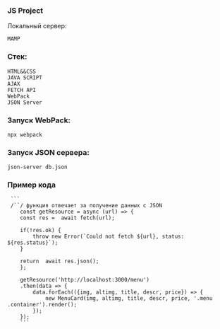 ### JS Project

Локальный сервер:

```
MAMP
```
### Стек:
```
HTML&&CSS
JAVA SCRIPT 
AJAX
FETCH API
WebPack
JSON Server
```

### Запуск WebPack:
```
npx webpack
```

### Запуск JSON сервера:
```
json-server db.json
```

### Пример кода

     ```
     /``/ функция отвечает за получение данных с JSON
        const getResource = async (url) => {
        const res =  await fetch(url);
        
        if(!res.ok) {
            throw new Error(`Could not fetch ${url}, status: ${res.status}`);
        }

        return  await res.json();
        };

        getResource('http://localhost:3000/menu')
        .then(data => {
            data.forEach(({img, altimg, title, descr, price}) => {
                new MenuCard(img, altimg, title, descr, price, '.menu .container').render();
            });
        });
        ```

